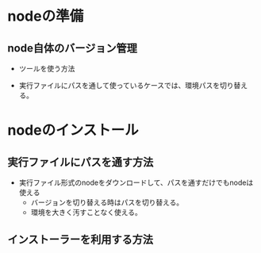 # nodeの準備

## node自体のバージョン管理
- ツールを使う方法

- 実行ファイルにパスを通して使っているケースでは、環境パスを切り替える。

# nodeのインストール
## 実行ファイルにパスを通す方法
- 実行ファイル形式のnodeをダウンロードして、パスを通すだけでもnodeは使える
    - バージョンを切り替える時はパスを切り替える。
    - 環境を大きく汚すことなく使える。

## インストーラーを利用する方法
